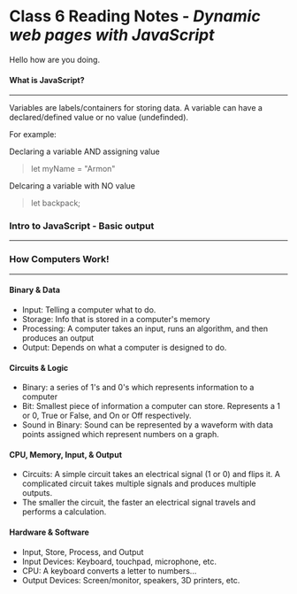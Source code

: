 # Class 6 Reading Notes - *Dynamic web pages with JavaScript*

Hello how are you doing.

#### What is JavaScript?

***

Variables are labels/containers for storing data. A variable can have a declared/defined value or no value (undefinded).

For example:

Declaring a variable AND assigning value
> let myName = "Armon"

Delcaring a variable with NO value
> let backpack;

### Intro to JavaScript - Basic output
***



### How Computers Work!
***

#### Binary & Data

- Input: Telling a computer what to do. 
- Storage: Info that is stored in a computer's memory
- Processing: A computer takes an input, runs an algorithm, and then produces an output
- Output: Depends on what a computer is designed to do. 

#### Circuits & Logic

- Binary: a series of 1's and 0's which represents information to a computer
- Bit: Smallest piece of information a computer can store. Represents a 1 or 0, True or False, and On or Off respectively.
- Sound in Binary: Sound can be represented by a waveform with data points assigned which represent numbers on a graph.

#### CPU, Memory, Input, & Output

- Circuits: A simple circuit takes an electrical signal (1 or 0) and flips it. A complicated circuit takes multiple signals and produces multiple outputs. 
- The smaller the circuit, the faster an electrical signal travels and performs a calculation.

#### Hardware & Software

- Input, Store, Process, and Output
- Input Devices: Keyboard, touchpad, microphone, etc. 
- CPU: A keyboard converts a letter to numbers...
- Output Devices: Screen/monitor, speakers, 3D printers, etc.
